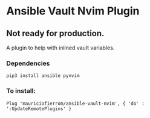 # Ansible Vault Nvim Plugin

## Not ready for production.

A plugin to help with inlined vault variables.

### Dependencies

```
pip3 install ansible pynvim
```

### To install:

```
Plug 'mauriciofierrom/ansible-vault-nvim', { 'do' : ':UpdateRemotePlugins' }
```